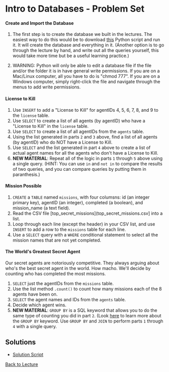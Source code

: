 # Intro to Databases - Problem Set

#### Create and Import the Database

1. The first step is to create the database we built in the lectures. The easiest way to do this would be to download [this](https://github.com/theJollySin/python_for_scientists/blob/master/classes/15_sqlite3/secret_agent_lecture.py) Python script and run it. It will create the database and everything in it. (Another option is to go through the lecture by hand, and write out all the queries yourself, this would take more time but be a useful learning practice.)

2. WARNING: Python will only be able to edit a database file if the file and/or the folder it is in have general write permissions. If you are on a Mac/Linux computer, all you have to do is "chmod 777". If you are on a Windows computer, simply right-click the file and navigate through the menus to add write permissions.

#### License to Kill

1. Use `INSERT` to add a "License to Kill" for agentIDs 4, 5, 6, 7, 8, and 9 to the `license` table.
2. Use `SELECT` to create a list of all agents (by agentID) who have a "License to Kill" in the `license` table.
3. Use `SELECT` to create a list of all agentIDs from the `agents` table.
4. Using the list generated in parts `2` and `3` above, find a list of all agents (by agentID) who do NOT have a License to Kill.
5. Use `SELECT` and the list generated in part `4` above to create a list of actual agent names for all the agents who don't have a License to Kill.
6. **NEW MATERIAL**: Repeat all of the logic in parts `1` through `5` above using a single query. (HINT: You can use `in` and `not in` to compare the results of two queries, and you can compare queries by putting them in paranthesis.)

#### Mission Possible

1. `CREATE` a `TABLE` named `missions`, with four columsns: id (an integer primary key), agentID (an integer), completed (a boolean), and mission_name (a text field).
2. Read the CSV file [top_secret_missions](top_secret_missions.csv] into a list.
3. Loop through each line (except the header) in your CSV list, and use `INSERT` to add a row to the `missions` table for each line.
4. Use a `SELECT` query with a `WHERE` conditional statement to select all the mission names that are not yet completed.

#### The World's Greatest Secret Agent

Our secret agents are notoriously competitive. They always arguing about who's the best secret agent in the world. How macho. We'll decide by counting who has completed the most missions.

1. `SELECT` just the agentIDs from the `missions` table.
2. Use the list method `.count()` to count how many missions each of the 8 agents have been on.
3. `SELECT` the agent names and IDs from the `agents` table.
4. Decide which agent wins.
5. **NEW MATERIAL**: `GROUP BY` is a SQL keyword that allows you to do the same type of counting you did in part `2`. (Look [here](http://www.tutorialspoint.com/sqlite/sqlite_group_by.htm) to learn more about the `GROUP BY` keyword. Use `GROUP BY` and `JOIN` to perform parts `1` through `4` with a single query.

## Solutions

 * [Solution Script](secret_agent_1_solutions.py)

[Back to Lecture](lecture_15.md)
